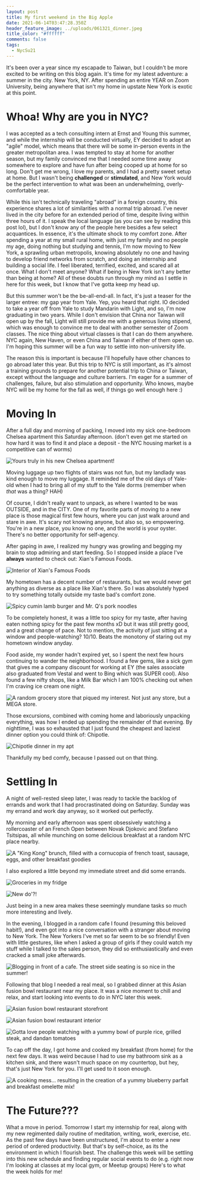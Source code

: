 ```yaml
---
layout: post
title: My first weekend in the Big Apple
date: 2021-06-14T03:47:28.350Z
header_feature_image: ../uploads/061321_dinner.jpeg
title_color: "#ffffff"
comments: false
tags:
  - NycSu21
---
```

It's been over a year since my escapade to Taiwan, but I couldn't be more excited to be writing on this blog again. It's time for my latest adventure: a summer in the city. New York, NY. After spending an entire YEAR on Zoom University, being anywhere that isn't my home in upstate New York is exotic at this point.

# Whoa! Why are you in NYC?

I was accepted as a tech consulting intern at Ernst and Young this summer, and while the internship will be conducted virtually, EY decided to adopt an "agile" model, which means that there will be some in-person events in the greater metropolitan area. I was tempted to stay at home for another season, but my family convinced me that I needed some time away somewhere to explore and have fun after being cooped up at home for so long. Don't get me wrong, I love my parents, and I had a pretty sweet setup at home. But I wasn't being **challenged** or **stimulated**, and New York would be the perfect intervention to what was been an underwhelming, overly-comfortable year.

While this isn't technically traveling "abroad" in a foreign country, this experience shares a lot of similarities with a normal trip abroad. I've never lived in the city before for an extended period of time, despite living within three hours of it. I speak the local language (as you can see by reading this post lol), but I don't know any of the people here besides a few select acquantices. In essence, it's the ultimate shock to my comfort zone. After spending a year at my small rural home, with just my family and no people my age, doing nothing but studying and tennis, I'm now moving to New York, a sprawling urban metropolis, knowing absolutely no one and having to develop friend networks from scratch, and doing an internship and building a social life. I feel liberated, terrified, excited, and scared all at once. What I don't meet anyone? What if being in New York isn't any better than being at home? All of these doubts run through my mind as I settle in here for this week, but I know that I've gotta keep my head up. 

But this summer won't be the be-all-end-all. In fact, it's just a teaser for the larger entree: my gap year from Yale. Yep, you heard that right. IO decided to take a year off from Yale to study Mandarin with Light, and so, I'm now graduating in two years. While I don't envision that China nor Taiwan will open up by the fall, Light will still provide me with a generous living stipend, which was enough to convince me to deal with another semester of Zoom classes. The nice thing about virtual classes is that I can do them anywhere. NYC again, New Haven, or even China and Taiwan if either of them open up. I'm hoping this summer will be a fun way to settle into non-university life. 

The reason this is important is because I'll hopefully have other chances to go abroad later this year. But this trip to NYC is still important, as it's almost a training grounds to prepare for another potential trip to China or Taiwan, except without the language and culture barriers. I'm eager for a summer of challenges, failure, but also stimulation and opportunity. Who knows, maybe NYC will be my home for the fall as well, if things go well enough here :)

# Moving In

After a full day and morning of packing, I moved into my sick one-bedroom Chelsea apartment this Saturday afternoon. (don't even get me started on how hard it was to find it and place a deposit - the NYC housing market is a competitive can of worms) 

![Yours truly in his new Chelsea apartment!](../uploads/06132021_moving_into_apt.jpeg "Yours truly in his new Chelsea apartment!")

Moving luggage up two flights of stairs was not fun, but my landlady was kind enough to move my luggage. It reminded me of the old days of Yale-old when I had to bring all of my stuff to the Yale dorms (remember when *that* was a thing? HAH) 

Of course, I didn't really want to unpack, as where I wanted to be was OUTSIDE, and in the CITY. One of my favorite parts of moving to a new place is those magical first few hours, where you can just walk around and stare in awe. It's scary not knowing anyone, but also so, so empowering. You're in a new place, you know no one, and the world is your oyster. There's no better opportunity for self-agency. 

After gaping in awe, I realized my hungry was growling and begging my brain to stop admiring and start feeding. So I stopped inside a place I've **always** wanted to check out: Xian's Famous Foods. 

![Interior of Xian's Famous Foods](../uploads/061221_xian_famous_inside.jpeg "Interior of Xian's Famous Foods")

My hometown has a decent number of restaurants, but we would never get anything as diverse as a place like Xian's there. So I was absolutely hyped to try something totally outside my taste bad's comfort zone.

![Spicy cumin lamb burger and Mr. Q's pork noodles](../uploads/061221_xian_famous_food.jpeg "Xian Famous Foods - my meal")

To be completely honest, it was a little too spicy for my taste, after having eaten nothing spicy for the past few months xD but it was still pretty good, and a great change of pace. Not to mention, the activity of just sitting at a window and people-watching? 10/10. Beats the monotony of staring out my hometown window anyday.

Food aside, my wonder hadn't expired yet, so I spent the next few hours continuing to wander the neighborhood. I found a few gems, like a sick gym that gives me a company discount for working at EY (the sales associate also graduated from Vestal and went to Bing which was SUPER cool). Also found a few nifty shops, like a Milk Bar which I am 100% checking out when I'm craving ice cream one night. 

![A random grocery store that piqued my interest. Not just any store, but a MEGA store.](../uploads/061221_chelsea_neighborhood_walking.jpeg "Grocery store")

Those excursions, combined with coming home and laboriously unpacking everything, was how I ended up spending the remainder of that evening. By nighttime, I was so exhausted that I just found the cheapest and laziest dinner option you could think of: Chipotle.

![Chipotle dinner in my apt](../uploads/061221_chipotle.jpeg "Chipotle dinner")

Thankfully my bed comfy, because I passed out on that thing. 

# Settling In

A night of well-rested sleep later, I was ready to tackle the backlog of errands and work that I had procrastinated doing on Saturday. Sunday was my errand and work day anyway, so it worked out perfectly.

My morning and early afternoon was spent obsessively watching a rollercoaster of an French Open between Novak Djokovic and Stefano Tsitsipas, all while munching on some delicious breakfast at a random NYC place nearby.

![A \"King Kong\" brunch, filled with a cornucopia of french toast, sausage, eggs, and other breakfast goodies](../uploads/061321_brunch_king_kong.jpeg "Brunch dishes")

I also explored a little beyond my immediate street and did some errands.

![Groceries in my fridge](../uploads/061321_filled_fridge_w_groceries.jpeg "Groceries in my fridge")

![New do'?!](../uploads/061321_new_haircut.jpeg "New do'")

Just being in a new area makes these seemingly mundane tasks so much more interesting and lively.

In the evening, I blogged in a random cafe I found (resuming this beloved habit!), and even got into a nice conversation with a stranger about moving to New York. The New Yorkers I've met so far seem to be so friendly! Even with little gestures, like when I asked a group of girls if they could watch my stuff while I talked to the sales person, they did so enthusiastically and even cracked a small joke afterwards.  

![Blogging in front of a cafe. The street side seating is so nice in the summer!](../uploads/061321_cafe_blogging.jpeg "Blogging in front of a cafe")

Following that blog I needed a real meal, so I grabbed dinner at this Asian fusion bowl restaurant near my place. It was a nice moment to chill and relax, and start looking into events to do in NYC later this week.

![Asian fusion bowl restaurant storefront](../uploads/061321_dinner_store_front.jpeg "Asian fusion bowl restaurant storefront")

![Asian fusion bowl restaurant interior](../uploads/061321_dinner_store_interior.jpeg "Asian fusion bowl restaurant interior")

![Gotta love people watching with a yummy bowl of purple rice, grilled steak, and dandan tomatoes](../uploads/061321_dinner.jpeg "Purple rice, grilled steak, and dandan tomatoes")

To cap off the day, I got home and cooked my breakfast (from home) for the next few days. It was weird because I had to use my bathroom sink as a kitchen sink, and there wasn't much space on my countertop, but hey, that's just New York for you. I'll get used to it soon enough.

![A cooking mess... resulting in the creation of a yummy blueberry parfait and breakfast omelette mix!](../uploads/061321_first_cooking.jpeg "A cooking mess... resulting in the creation of a yummy blueberry parfait and breakfast omelette mix!")

# The Future???

What a move in period. Tomorrow I start my internship for real, along with my new regimented daily routine of meditation, writing, work, exercise, etc. As the past few days have been unstructured, I'm about to enter a new period of ordered productivity. But that's by self-choice, as its the environment in which I flourish best. The challenge this week will be settling into this new schedule and finding regular social events to do (e.g. right now I'm looking at classes at my local gym, or Meetup groups) Here's to what the week holds for me!